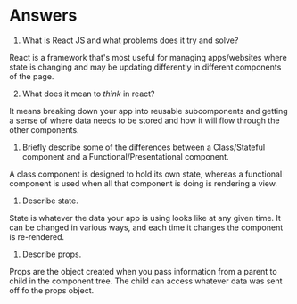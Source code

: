 # Answers

1.  What is React JS and what problems does it try and solve?

React is a framework that's most useful for managing apps/websites where state is changing and may be updating differently in different components of the page.

2.  What does it mean to _think_ in react?

It means breaking down your app into reusable subcomponents and getting a sense of where data needs to be stored and how it will flow through the other components.

1.  Briefly describe some of the differences between a Class/Stateful component and a Functional/Presentational component.

A class component is designed to hold its own state, whereas a functional component is used when all that component is doing is rendering a view.

1.  Describe state.

State is whatever the data your app is using looks like at any given time. It can be changed in various ways, and each time it changes the component is re-rendered.

1.  Describe props.

Props are the object created when you pass information from a parent to child in the component tree. The child can access whatever data was sent off fo the props object.

